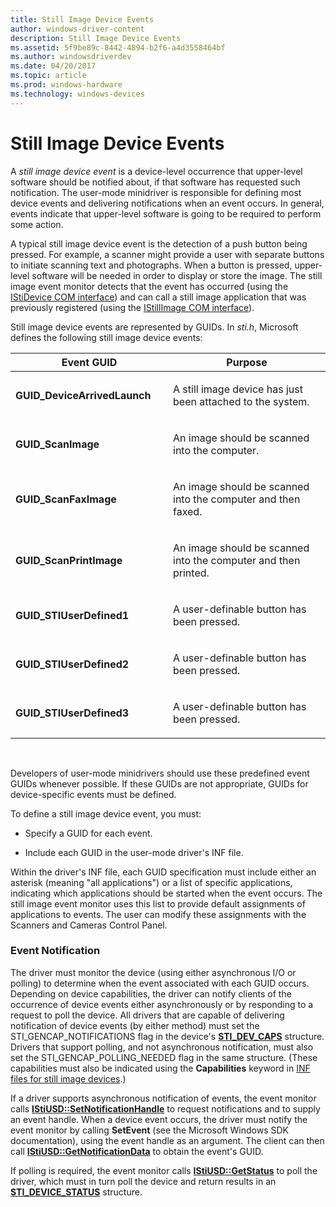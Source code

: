 ```yaml
---
title: Still Image Device Events
author: windows-driver-content
description: Still Image Device Events
ms.assetid: 5f9be89c-8442-4894-b2f6-a4d3558464bf
ms.author: windowsdriverdev
ms.date: 04/20/2017
ms.topic: article
ms.prod: windows-hardware
ms.technology: windows-devices
---
```


# Still Image Device Events





A *still image device event* is a device-level occurrence that upper-level software should be notified about, if that software has requested such notification. The user-mode minidriver is responsible for defining most device events and delivering notifications when an event occurs. In general, events indicate that upper-level software is going to be required to perform some action.

A typical still image device event is the detection of a push button being pressed. For example, a scanner might provide a user with separate buttons to initiate scanning text and photographs. When a button is pressed, upper-level software will be needed in order to display or store the image. The still image event monitor detects that the event has occurred (using the [IStiDevice COM interface](istidevice-com-interface.md)) and can call a still image application that was previously registered (using the [IStillImage COM interface](istillimage-com-interface.md)).

Still image device events are represented by GUIDs. In *sti.h*, Microsoft defines the following still image device events:

<table>
<colgroup>
<col width="50%" />
<col width="50%" />
</colgroup>
<thead>
<tr class="header">
<th>Event GUID</th>
<th>Purpose</th>
</tr>
</thead>
<tbody>
<tr class="odd">
<td><p><strong>GUID_DeviceArrivedLaunch</strong></p></td>
<td><p>A still image device has just been attached to the system.</p></td>
</tr>
<tr class="even">
<td><p><strong>GUID_ScanImage</strong></p></td>
<td><p>An image should be scanned into the computer.</p></td>
</tr>
<tr class="odd">
<td><p><strong>GUID_ScanFaxImage</strong></p></td>
<td><p>An image should be scanned into the computer and then faxed.</p></td>
</tr>
<tr class="even">
<td><p><strong>GUID_ScanPrintImage</strong></p></td>
<td><p>An image should be scanned into the computer and then printed.</p></td>
</tr>
<tr class="odd">
<td><p><strong>GUID_STIUserDefined1</strong></p></td>
<td><p>A user-definable button has been pressed.</p></td>
</tr>
<tr class="even">
<td><p><strong>GUID_STIUserDefined2</strong></p></td>
<td><p>A user-definable button has been pressed.</p></td>
</tr>
<tr class="odd">
<td><p><strong>GUID_STIUserDefined3</strong></p></td>
<td><p>A user-definable button has been pressed.</p></td>
</tr>
</tbody>
</table>

 

Developers of user-mode minidrivers should use these predefined event GUIDs whenever possible. If these GUIDs are not appropriate, GUIDs for device-specific events must be defined.

To define a still image device event, you must:

-   Specify a GUID for each event.

-   Include each GUID in the user-mode driver's INF file.

Within the driver's INF file, each GUID specification must include either an asterisk (meaning "all applications") or a list of specific applications, indicating which applications should be started when the event occurs. The still image event monitor uses this list to provide default assignments of applications to events. The user can modify these assignments with the Scanners and Cameras Control Panel.

### Event Notification

The driver must monitor the device (using either asynchronous I/O or polling) to determine when the event associated with each GUID occurs. Depending on device capabilities, the driver can notify clients of the occurrence of device events either asynchronously or by responding to a request to poll the device. All drivers that are capable of delivering notification of device events (by either method) must set the STI\_GENCAP\_NOTIFICATIONS flag in the device's [**STI\_DEV\_CAPS**](https://msdn.microsoft.com/library/windows/hardware/ff548380) structure. Drivers that support polling, and not asynchronous notification, must also set the STI\_GENCAP\_POLLING\_NEEDED flag in the same structure. (These capabilities must also be indicated using the **Capabilities** keyword in [INF files for still image devices](inf-files-for-still-image-devices.md).)

If a driver supports asynchronous notification of events, the event monitor calls [**IStiUSD::SetNotificationHandle**](https://msdn.microsoft.com/library/windows/hardware/ff543840) to request notifications and to supply an event handle. When a device event occurs, the driver must notify the event monitor by calling **SetEvent** (see the Microsoft Windows SDK documentation), using the event handle as an argument. The client can then call [**IStiUSD::GetNotificationData**](https://msdn.microsoft.com/library/windows/hardware/ff543821) to obtain the event's GUID.

If polling is required, the event monitor calls [**IStiUSD::GetStatus**](https://msdn.microsoft.com/library/windows/hardware/ff543823) to poll the driver, which must in turn poll the device and return results in an [**STI\_DEVICE\_STATUS**](https://msdn.microsoft.com/library/windows/hardware/ff548369) structure.

 

 




